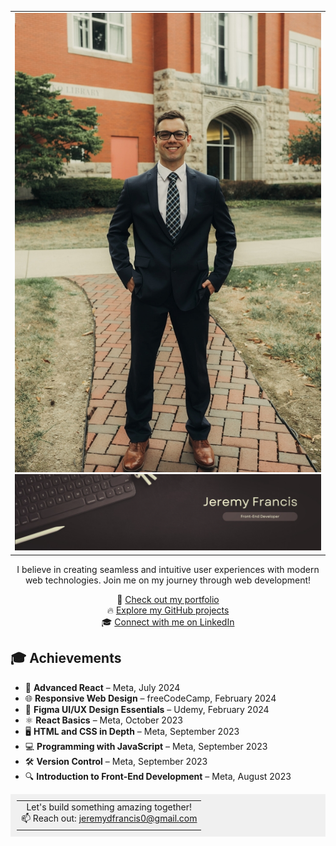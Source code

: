 <table>
  <tr>
    <td align="center">
      <img src="GithubBanner3.jpg" alt="Photo of me">
      <img src="Banner.png" alt="Web Developer" width="600">
    </td>
  </tr>
</table>



<p align="center">
  I believe in creating seamless and intuitive user experiences with modern web technologies. Join me on my journey through web development!
</p>

<p align="center">
  🌟 <a href="https://jeremydfrancis.dev">Check out my portfolio</a><br>
  🔥 <a href="https://github.com/Jeremydfrancis">Explore my GitHub projects</a><br>
  🎓 <a href="https://www.linkedin.com/in/jeremy-francis-022499279/">Connect with me on LinkedIn</a>
</p>


## 🎓 Achievements

- 🎯 **Advanced React** – Meta, July 2024
- 🌐 **Responsive Web Design** – freeCodeCamp, February 2024
- 🎨 **Figma UI/UX Design Essentials** – Udemy, February 2024
- ⚛️ **React Basics** – Meta, October 2023
- 🖥️ **HTML and CSS in Depth** – Meta, September 2023
- 💻 **Programming with JavaScript** – Meta, September 2023
- 🛠️ **Version Control** – Meta, September 2023
- 🔍 **Introduction to Front-End Development** – Meta, August 2023

<table style="width:100%; background-color: #f0f0f0; padding: 10px;">
  <tr>
    <td align="center">
      Let's build something amazing together!<br>
      📫 Reach out: <a href="mailto:jeremydfrancis0@gmail.com">jeremydfrancis0@gmail.com</a>
    </td>
  </tr>
</table>

